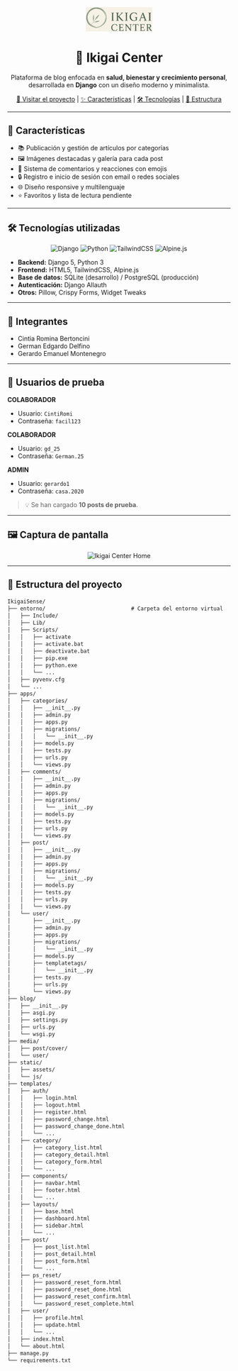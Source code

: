 <p align="center">
  <img src="https://raw.githubusercontent.com/GerardoEMontenegro/IkigaiSense/refs/heads/main/blog/static/assets/logo2.png" alt="Ikigai Center Logo" width="150"/>
</p>

<h1 align="center">🌿 Ikigai Center</h1>
<p align="center">
  Plataforma de blog enfocada en <strong>salud, bienestar y crecimiento personal</strong>, desarrollada en <strong>Django</strong> con un diseño moderno y minimalista.
</p>

<p align="center">
  <a href="https://ikigaicenter.pythonanywhere.com/">🔗 Visitar el proyecto</a> | 
  <a href="#🚀-características">✨ Características</a> | 
  <a href="#🛠️-tecnologías-utilizadas">🛠️ Tecnologías</a> | 
  <a href="#📂-estructura-del-proyecto">📂 Estructura</a>
</p>

---

## 🚀 Características

- 📚 Publicación y gestión de artículos por categorías  
- 🖼️ Imágenes destacadas y galería para cada post  
- 💬 Sistema de comentarios y reacciones con emojis  
- 🔒 Registro e inicio de sesión con email o redes sociales  
- 🌐 Diseño responsive y multilenguaje  
- ⭐ Favoritos y lista de lectura pendiente  

---

## 🛠️ Tecnologías utilizadas

<p align="center">
  <img src="https://img.shields.io/badge/Django-5.0-green" alt="Django">
  <img src="https://img.shields.io/badge/Python-3.11-blue" alt="Python">
  <img src="https://img.shields.io/badge/TailwindCSS-3.5-teal" alt="TailwindCSS">
  <img src="https://img.shields.io/badge/Alpine.js-3.12-purple" alt="Alpine.js">
</p>

- **Backend:** Django 5, Python 3  
- **Frontend:** HTML5, TailwindCSS, Alpine.js  
- **Base de datos:** SQLite (desarrollo) / PostgreSQL (producción)  
- **Autenticación:** Django Allauth  
- **Otros:** Pillow, Crispy Forms, Widget Tweaks  

---

## 👥 Integrantes

- Cintia Romina Bertoncini  
- German Edgardo Delfino  
- Gerardo Emanuel Montenegro  

---

## 🔑 Usuarios de prueba

**COLABORADOR**  
- Usuario: `CintiRomi`  
- Contraseña: `facil123`  

**COLABORADOR**  
- Usuario: `gd_25`  
- Contraseña: `German.25`  

**ADMIN**  
- Usuario: `gerardo1`  
- Contraseña: `casa.2020`  

> 💡 Se han cargado **10 posts de prueba**.

---

## 🖼️ Captura de pantalla

<p align="center">
  <img src="https://raw.githubusercontent.com/usuario/ikigai-center/main/static/assets/screenshot_home.png" alt="Ikigai Center Home" width="700"/>
</p>

---

## 📂 Estructura del proyecto

```
IkigaiSense/
├── entorno/                           # Carpeta del entorno virtual
│   ├── Include/
│   ├── Lib/
│   ├── Scripts/
│   │   ├── activate
│   │   ├── activate.bat
│   │   ├── deactivate.bat
│   │   ├── pip.exe
│   │   ├── python.exe
│   │   └── ...
│   ├── pyvenv.cfg
│   └── ...
├── apps/
│   ├── categories/
│   │   ├── __init__.py
│   │   ├── admin.py
│   │   ├── apps.py
│   │   ├── migrations/
│   │   │   └── __init__.py
│   │   ├── models.py
│   │   ├── tests.py
│   │   ├── urls.py
│   │   └── views.py
│   ├── comments/
│   │   ├── __init__.py
│   │   ├── admin.py
│   │   ├── apps.py
│   │   ├── migrations/
│   │   │   └── __init__.py
│   │   ├── models.py
│   │   ├── tests.py
│   │   ├── urls.py
│   │   └── views.py
│   ├── post/
│   │   ├── __init__.py
│   │   ├── admin.py
│   │   ├── apps.py
│   │   ├── migrations/
│   │   │   └── __init__.py
│   │   ├── models.py
│   │   ├── tests.py
│   │   ├── urls.py
│   │   └── views.py
│   └── user/
│       ├── __init__.py
│       ├── admin.py
│       ├── apps.py
│       ├── migrations/
│       │   └── __init__.py
│       ├── models.py
│       ├── templatetags/
│       │   └── __init__.py
│       ├── tests.py
│       ├── urls.py
│       └── views.py
├── blog/
│   ├── __init__.py
│   ├── asgi.py
│   ├── settings.py
│   ├── urls.py
│   └── wsgi.py
├── media/
│   ├── post/cover/
│   └── user/
├── static/
│   ├── assets/
│   └── js/
├── templates/
│   ├── auth/
│   │   ├── login.html
│   │   ├── logout.html
│   │   ├── register.html
│   │   ├── password_change.html
│   │   ├── password_change_done.html
│   │   └── ...
│   ├── category/
│   │   ├── category_list.html
│   │   ├── category_detail.html
│   │   ├── category_form.html
│   │   └── ...
│   ├── components/
│   │   ├── navbar.html
│   │   ├── footer.html
│   │   └── ...
│   ├── layouts/
│   │   ├── base.html
│   │   ├── dashboard.html
│   │   ├── sidebar.html
│   │   └── ...
│   ├── post/
│   │   ├── post_list.html
│   │   ├── post_detail.html
│   │   ├── post_form.html
│   │   └── ...
│   ├── ps_reset/
│   │   ├── password_reset_form.html
│   │   ├── password_reset_done.html
│   │   ├── password_reset_confirm.html
│   │   └── password_reset_complete.html
│   ├── user/
│   │   ├── profile.html
│   │   ├── update.html
│   │   └── ...
│   ├── index.html
│   └── about.html
├── manage.py
└── requirements.txt
